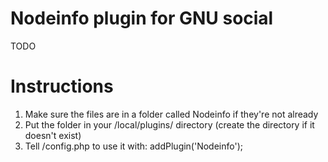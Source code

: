 # Nodeinfo plugin for GNU social

TODO

# Instructions

1. Make sure the files are in a folder called Nodeinfo if they're not already
2. Put the folder in your /local/plugins/ directory (create the directory if it doesn't exist)
3. Tell /config.php to use it with: addPlugin('Nodeinfo');


